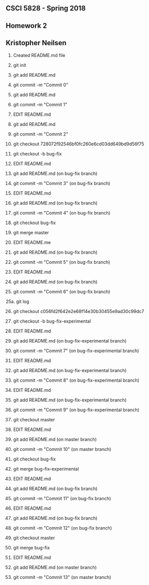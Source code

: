 ## CSCI 5828 - Spring 2018

## Homework 2

## Kristopher Neilsen
 
 
1. Created README.md file <br> 

2. git init <br>

3. git add README.md <br>

4. git commit -m "Commit 0" <br>

5. git add README.md <br>

6. git commit -m "Commit 1" <br>

7. EDIT README.md <br>

8. git add README.md <br>

9. git commit -m "Commit 2" <br>

10. git checkout 728072f92546bf0fc260e6cd03dd649bd9d56f75 <br>

11. git checkout -b bug-fix <br>

12. EDIT README.md <br>

13. git add README.md (on bug-fix branch) <br>

14. git commit -m "Commit 3" (on bug-fix branch) <br>

15. EDIT README.md <br>

16. git add README.md (on bug-fix branch) <br>

17. git commit -m "Commit 4" (on bug-fix branch) <br>

18. git checkout bug-fix <br>

19. git merge master <br>

20. EDIT README.me <br>

21. git add README.md (on bug-fix branch) <br>

22. git commit -m "Commit 5" (on bug-fix branch) <br>

23. EDIT README.md <br>

24. git add README.md (on bug-fix branch) <br>

25. git commit -m "Commit 6" (on bug-fix branch) <br>

25a. git log <br>

26. git checkout c056fd2f642e2e68f14e30b30455e9ad30c99dc7 <br>

27. git checkout -b bug-fix-experimental <br>

28. EDIT README.md <br>

29. git add README.md (on bug-fix-experimental branch) <br>

30. git commit -m "Commit 7" (on bug-fix-experimental branch) <br> 

31. EDIT README.md <br>

32. git add README.md (on bug-fix-experimental branch) <br>

33. git commit -m "Commit 8" (on bug-fix-experimental branch) <br>

34. EDIT README.md <br>

35. git add README.md (on bug-fix-experimental branch) <br>

36. git commit -m "Commit 9" (on bug-fix-experimental branch) <br>

37. git checkout master <br>

38. EDIT README.md <br>

39. git add README.md (on master branch) <br>

40. git commit -m "Commit 10" (on master branch) <br>

42. git checkout bug-fix <br>

43. git merge bug-fix-experimental <br>

44. EDIT README.md <br>

45. git add README.md (on bug-fix branch) <br>

46. git commit -m "Commit 11" (on bug-fix branch) <br>

47. EDIT README.md <br>

48. git add README.md (on bug-fix branch) <br>

49. git commit -m "Commit 12" (on bug-fix branch) <br>

50. git checkout master <br>

51. git merge bug-fix <br>

52. EDIT README.md <br>

53. git add README.md (on master branch) <br>

54. git commit -m "Commit 13" (on master branch) <br>

